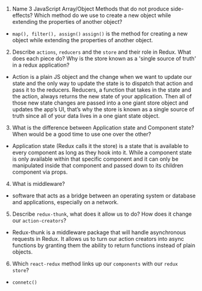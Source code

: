 1. Name 3 JavaScript Array/Object Methods that do not produce side-effects? Which method do we use to create a new object while extending the properties of another object?
- `map(), filter(), assign()` `assign()` is the method for creating a new object while extending the properties of another object.

2. Describe `actions`, `reducers` and the `store` and their role in Redux. What does each piece do? Why is the store known as a 'single source of truth' in a redux application?
- Action is a plain JS object and the change when we want to update our state and the only way to update the state is to dispatch that action and pass it to the reducers. 
Reducers, a function that takes in the state and the action, always returns the new state of your application. Then all of those new state changes are passed into a one giant store 
object and updates the app’s UI, that’s why the store is known as a single source of truth since all of your data lives in a one giant state object.

3. What is the difference between Application state and Component state? When would be a good time to use one over the other? 
- Application state (Redux calls it the store) is a state that is available to every component as long as they hook into it. While a component state is only available within
 that specific component and it can only be manipulated inside that component and passed down to its children component via props.
 
4.  What is middleware?
- software that acts as a bridge between an operating system or database and applications, especially on a network.
 
5.  Describe `redux-thunk`, what does it allow us to do? How does it change our `action-creators`?
- Redux-thunk is a middleware package that will handle asynchronous requests in Redux. It allows us to turn our action creators into async functions by granting them the ability
 to return functions instead of plain objects.
 
6.  Which `react-redux` method links up our `components` with our `redux store`?
- `connetc()`

